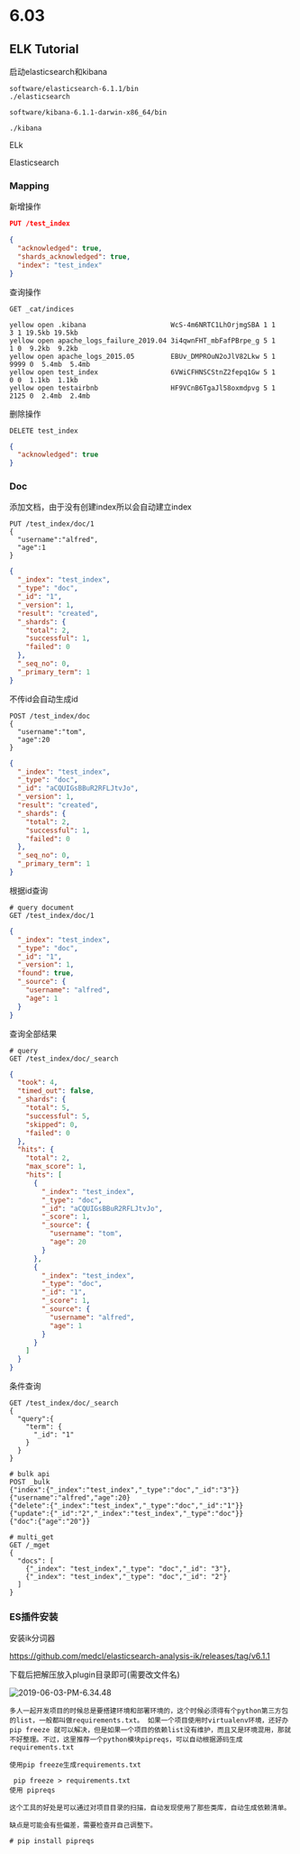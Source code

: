 # 6.03



## ELK Tutorial

启动elasticsearch和kibana

```shell
software/elasticsearch-6.1.1/bin
./elasticsearch

software/kibana-6.1.1-darwin-x86_64/bin

./kibana
```

ELk

Elasticsearch

### Mapping

新增操作

```json
PUT /test_index
```

```json
{
  "acknowledged": true,
  "shards_acknowledged": true,
  "index": "test_index"
}
```

查询操作

```
GET _cat/indices
```

```
yellow open .kibana                     WcS-4m6NRTC1LhOrjmgSBA 1 1    3 1 19.5kb 19.5kb
yellow open apache_logs_failure_2019.04 3i4qwnFHT_mbFafPBrpe_g 5 1    1 0  9.2kb  9.2kb
yellow open apache_logs_2015.05         EBUv_DMPROuN2oJlV82Lkw 5 1 9999 0  5.4mb  5.4mb
yellow open test_index                  6VWiCFHNSCStnZ2fepq1Gw 5 1    0 0  1.1kb  1.1kb
yellow open testairbnb                  HF9VCnB6TgaJl58oxmdpvg 5 1 2125 0  2.4mb  2.4mb
```

删除操作

```
DELETE test_index
```

```json
{
  "acknowledged": true
}
```

### Doc

添加文档，由于没有创建index所以会自动建立index

```
PUT /test_index/doc/1
{
  "username":"alfred",
  "age":1
}
```

```json
{
  "_index": "test_index",
  "_type": "doc",
  "_id": "1",
  "_version": 1,
  "result": "created",
  "_shards": {
    "total": 2,
    "successful": 1,
    "failed": 0
  },
  "_seq_no": 0,
  "_primary_term": 1
}
```

不传id会自动生成id

```
POST /test_index/doc
{
  "username":"tom",
  "age":20
}
```

```json
{
  "_index": "test_index",
  "_type": "doc",
  "_id": "aCQUIGsBBuR2RFLJtvJo",
  "_version": 1,
  "result": "created",
  "_shards": {
    "total": 2,
    "successful": 1,
    "failed": 0
  },
  "_seq_no": 0,
  "_primary_term": 1
}
```

根据id查询

```
# query document
GET /test_index/doc/1
```

```json
{
  "_index": "test_index",
  "_type": "doc",
  "_id": "1",
  "_version": 1,
  "found": true,
  "_source": {
    "username": "alfred",
    "age": 1
  }
}
```

查询全部结果

```
# query
GET /test_index/doc/_search
```

```json
{
  "took": 4,
  "timed_out": false,
  "_shards": {
    "total": 5,
    "successful": 5,
    "skipped": 0,
    "failed": 0
  },
  "hits": {
    "total": 2,
    "max_score": 1,
    "hits": [
      {
        "_index": "test_index",
        "_type": "doc",
        "_id": "aCQUIGsBBuR2RFLJtvJo",
        "_score": 1,
        "_source": {
          "username": "tom",
          "age": 20
        }
      },
      {
        "_index": "test_index",
        "_type": "doc",
        "_id": "1",
        "_score": 1,
        "_source": {
          "username": "alfred",
          "age": 1
        }
      }
    ]
  }
}
```

条件查询

```
GET /test_index/doc/_search
{
  "query":{
    "term": {
      "_id": "1"
    }
  }
}
```



```
# bulk api
POST _bulk
{"index":{"_index":"test_index","_type":"doc","_id":"3"}}
{"username":"alfred","age":20}
{"delete":{"_index":"test_index","_type":"doc","_id":"1"}}
{"update":{"_id":"2","_index":"test_index","_type":"doc"}}
{"doc":{"age":"20"}}

# multi_get
GET /_mget
{
  "docs": [
    {"_index": "test_index","_type": "doc","_id": "3"},
    {"_index": "test_index","_type": "doc","_id": "2"}
  ]
}
```



### ES插件安装

安装ik分词器

<https://github.com/medcl/elasticsearch-analysis-ik/releases/tag/v6.1.1>

下载后把解压放入plugin目录即可(需要改文件名)

![2019-06-03-PM-6.34.48](./image/2019-06-03-PM-6.34.48.png)

```
多人一起开发项目的时候总是要搭建环境和部署环境的，这个时候必须得有个python第三方包的list，一般都叫做requirements.txt。 如果一个项目使用时virtualenv环境，还好办 pip freeze 就可以解决，但是如果一个项目的依赖list没有维护，而且又是环境混用，那就不好整理。不过，这里推荐一个python模块pipreqs，可以自动根据源码生成 requirements.txt

使用pip freeze生成requirements.txt

 pip freeze > requirements.txt
使用 pipreqs

这个工具的好处是可以通过对项目目录的扫描，自动发现使用了那些类库，自动生成依赖清单。

缺点是可能会有些偏差，需要检查并自己调整下。

# pip install pipreqs
```

